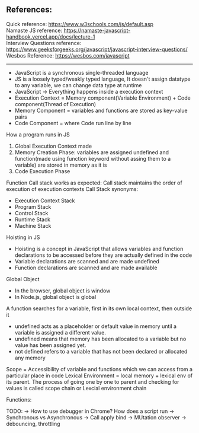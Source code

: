 References: 
---
Quick reference: https://www.w3schools.com/js/default.asp <br/>
Namaste JS reference: https://namaste-javascript-handbook.vercel.app/docs/lecture-1 <br/>
Interview Questions reference: https://www.geeksforgeeks.org/javascript/javascript-interview-questions/ <br/>
Wesbos Reference: https://wesbos.com/javascript <br/>

---
- JavaScript is a synchronous single-threaded language
- JS is a loosely typed/weakly typed language, It doesn't assign datatype to any variable, we can change data type at runtime
- JavaScript -> Everything happens inside a execution context
- Execution Context = Memory component(Variable Environment) + Code component(Thread of Execution)
- Memory Component = variables and functions are stored as key-value pairs
- Code Component = where Code run line by line

How a program runs in JS
 1. Global Execution Context made
 2. Memory Creation Phase: variables are assigned undefined and function(made using function keyword without assing them to a variable) are stored in memory as it is
 3. Code Execution Phase

Function Call stack works as expected: Call stack maintains the order of execution of execution contexts
Call Stack synonyms:
 - Execution Context Stack
 - Program Stack
 - Control Stack
 - Runtime Stack
 - Machine Stack

Hoisting in JS
 - Hoisting is a concept in JavaScript that allows variables and function declarations to be accessed before they are actually defined in the code
 - Variable declarations are scanned and are made undefined
 - Function declarations are scanned and are made available


Global Object
 - In the browser, global object is window
 - In Node.js, global object is global

A function searches for a variable, first in its own local context, then outside it

 - undefined acts as a placeholder or default value in memory until a variable is assigned a different value.
 - undefined means that memory has been allocated to a variable but no value has been assigned yet.
 - not defined refers to a variable that has not been declared or allocated any memory

Scope = Accessibility of variable and functions which we can access from a particular place in code
Lexical Environment = local memory + lexical env of its parent.
The process of going one by one to parent and checking for values is called scope chain or Lexcial environment chain

Functions:


TODO:
-> How to use debugger in Chrome? How does a script run
-> Synchronous vs Asynchronous
-> Call apply bind
-> MUtation observer
-> debouncing, throttling
